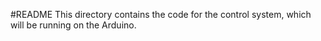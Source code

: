 #README
This directory contains the code for the control system, which will be running on the Arduino.
